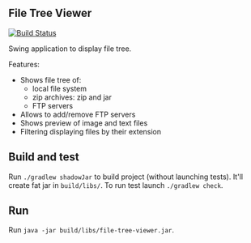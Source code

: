 ## File Tree Viewer 
[![Build Status](https://travis-ci.org/Undin/file-tree-viewer.svg?branch=master)](https://travis-ci.org/Undin/file-tree-viewer)

Swing application to display file tree.

Features:
* Shows file tree of: 
    * local file system
    * zip archives: zip and jar
    * FTP servers 
* Allows to add/remove FTP servers
* Shows preview of image and text files
* Filtering displaying files by their extension
 
## Build and test
Run `./gradlew shadowJar` to build project (without launching tests). It'll create fat jar in `build/libs/`.
To run test launch `./gradlew check`.

## Run
Run `java -jar build/libs/file-tree-viewer.jar`.
